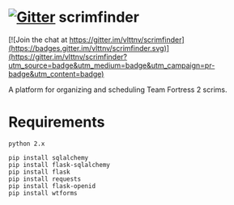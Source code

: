 [![Gitter](https://badges.gitter.im/vlttnv/scrimfinder.svg)](https://gitter.im/vlttnv/scrimfinder?utm_source=badge&utm_medium=badge&utm_campaign=pr-badge)
scrimfinder
=======

[![Join the chat at https://gitter.im/vlttnv/scrimfinder](https://badges.gitter.im/vlttnv/scrimfinder.svg)](https://gitter.im/vlttnv/scrimfinder?utm_source=badge&utm_medium=badge&utm_campaign=pr-badge&utm_content=badge)

A platform for organizing and scheduling Team Fortress 2 scrims.

Requirements
=======
	python 2.x

	pip install sqlalchemy
	pip install flask-sqlalchemy
	pip install flask
	pip install requests
	pip install flask-openid
	pip install wtforms
